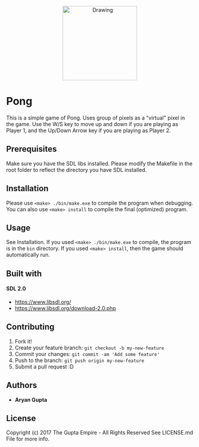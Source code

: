 <p align="center">
  <img src="res/icon.png" alt="Drawing" width="200"/>
</p>



# Pong #
This is a simple game of Pong. Uses group of pixels as a "virtual" pixel in the
game. Use the W/S key to move up and down if you are playing as Player 1, and 
the Up/Down Arrow key if you are playing as Player 2. 



## Prerequisites ##
Make sure you have the SDL libs installed. Please modify the Makefile in the root
folder to reflect the directory you have SDL installed. 



## Installation ##
Please use `<make> ./bin/make.exe` to compile the program when debugging. <br>
You can also use `<make> install` to compile the final (optimized) program.



## Usage ##
See Installation. If you used `<make> ./bin/make.exe` to compile, the program is
in the `bin` directory. If you used `<make> install`, then the game should automatically
run.



## Built with ##
#### SDL 2.0 ####
* https://www.libsdl.org/  
* https://www.libsdl.org/download-2.0.php



## Contributing ##
1. Fork it!
2. Create your feature branch: `git checkout -b my-new-feature`
3. Commit your changes: `git commit -am 'Add some feature'`
4. Push to the branch: `git push origin my-new-feature`
5. Submit a pull request :D



## Authors ##
* **Aryan Gupta**



## License ##
Copyright (c) 2017 The Gupta Empire - All Rights Reserved
See LICENSE.md File for more info. 
